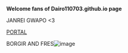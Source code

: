 **Welcome fans of Dairo110703.github.io page**

JANREI GWAPO <3

[PORTAL](https://jhsportal.adnu.edu.ph) 


BORGIR AND FRES![image](https://user-images.githubusercontent.com/118332088/202355834-5014b339-7ddb-41cb-92dc-2121966ffa48.png)
